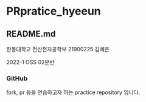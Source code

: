 # PRpratice_hyeeun
## README.md

한동대학교
전산전자공학부 21900225 김혜은

2022-1 OSS 02분반

### GitHub
fork, pr 등을 연습하고자 하는 practice repository 입니다.
